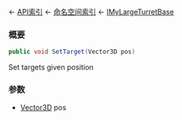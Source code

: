 ← [API索引](Api-Index) ← [命名空间索引](Namespace-Index) ← [IMyLargeTurretBase](Sandbox.ModAPI.Ingame.IMyLargeTurretBase)

### 概要

```csharp
public void SetTarget(Vector3D pos)
```

Set targets given position

### 参数

* [Vector3D](VRageMath.Vector3D) pos
